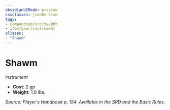 ```yaml
---
obsidianUIMode: preview
cssclasses: json5e-item
tags:
- compendium/src/5e/phb
- item/gear/instrument
aliases: 
- "Shawm"
---
```

# Shawm
*Instrument*  

- **Cost**: 2 gp
- **Weight**: 1.0 lbs.

*Source: Player's Handbook p. 154. Available in the SRD and the Basic Rules.*